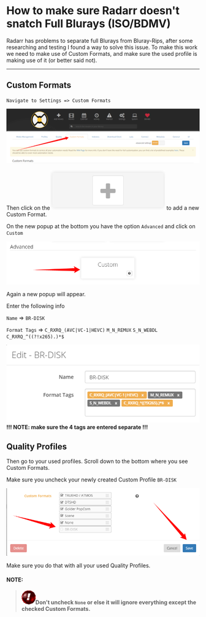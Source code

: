 # How to make sure Radarr doesn't snatch Full Blurays (ISO/BDMV)

Radarr has problems to separate full Blurays from Bluray-Rips,
after some researching and  testing I found a way to solve this issue.
To make this work we need to make use of Custom Formats,
and make sure the used profile is making use of it (or better said not).

------

## Custom Formats

`Navigate to Settings => Custom Formats`

![](images/image-20191027165122728.png)

Then click on the![](images/image-20191027165508102.png)  to add a new Custom Format.

On the new popup at the bottom you have the option `Advanced` and click on `Custom`

![](images/image-20191027165328556.png)

Again a new popup will appear.

Enter the following info

`Name` => `BR-DISK`

`Format Tags` => `C_RXRQ_(AVC|VC-1|HEVC)` `M_N_REMUX` `S_N_WEBDL` `C_RXRQ_^((?!x265).)*$`

![](images/image-20200209165701743.png)
**!!! NOTE: make sure the 4 tags are entered separate !!!**

## Quality Profiles

Then go to your used profiles.
Scroll down to the bottom where you see Custom Formats.

Make sure you uncheck your newly created Custom Profile `BR-DISK`

![](images/image-20191027170313598.png)



Make sure you do that with all your used Quality Profiles.

#### **NOTE:**

>![](images/animated-exclamation-mark-image-0006.gif)**Don't uncheck `None` or else it will ignore everything except the checked Custom Formats.**

